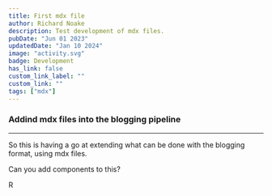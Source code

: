 ```yaml
---
title: First mdx file
author: Richard Noake
description: Test development of mdx files.
pubDate: "Jun 01 2023"
updatedDate: "Jan 10 2024"
image: "activity.svg"
badge: Development
has_link: false
custom_link_label: ""
custom_link: ""
tags: ["mdx"]
---
```



### Addind mdx files into the blogging pipeline

---
So this is having a go at extending what can be done with the blogging format, using mdx files.

Can you add components to this?

R
